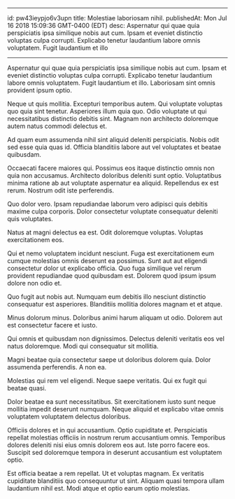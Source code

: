 
---
id: pw43ieypjo6v3upn
title: Molestiae laboriosam nihil.
publishedAt: Mon Jul 16 2018 15:09:36 GMT-0400 (EDT)
desc: Aspernatur qui quae quia perspiciatis ipsa similique nobis aut cum. Ipsam et eveniet distinctio voluptas culpa corrupti. Explicabo tenetur laudantium labore omnis voluptatem. Fugit laudantium et illo

---



Aspernatur qui quae quia perspiciatis ipsa similique nobis aut cum. Ipsam et eveniet distinctio voluptas culpa corrupti. Explicabo tenetur laudantium labore omnis voluptatem. Fugit laudantium et illo. Laboriosam sint omnis provident ipsum optio.
 Neque ut quis mollitia. Excepturi temporibus autem. Qui voluptate voluptas quo quia sint tenetur. Asperiores illum quia quo. Odio voluptate ut qui necessitatibus distinctio debitis sint. Magnam non architecto doloremque autem natus commodi delectus et.
 Ad quam eum assumenda nihil sint aliquid deleniti perspiciatis. Nobis odit sed esse quia quas id. Officia blanditiis labore aut vel voluptates et beatae quibusdam.


Occaecati facere maiores qui. Possimus eos itaque distinctio omnis non quia non accusamus. Architecto doloribus deleniti sunt optio. Voluptatibus minima ratione ab aut voluptate aspernatur ea aliquid. Repellendus ex est rerum. Nostrum odit iste perferendis.
 Quo dolor vero. Ipsam repudiandae laborum vero adipisci quis debitis maxime culpa corporis. Dolor consectetur voluptate consequatur deleniti quis voluptates.
 Natus at magni delectus ea est. Odit doloremque voluptas. Voluptas exercitationem eos.


Qui et nemo voluptatem incidunt nesciunt. Fuga est exercitationem eum cumque molestias omnis deserunt ea possimus. Sunt aut aut eligendi consectetur dolor ut explicabo officia. Quo fuga similique vel rerum provident repudiandae quod quibusdam est. Dolorem quod ipsum ipsum dolore non odio et.
 Quo fugit aut nobis aut. Numquam eum debitis illo nesciunt distinctio consequatur est asperiores. Blanditiis mollitia dolores magnam et et atque.
 Minus dolorum minus. Doloribus animi harum aliquam ut odio. Dolorem aut est consectetur facere et iusto.


Qui omnis et quibusdam non dignissimos. Delectus deleniti veritatis eos vel natus doloremque. Modi qui consequatur sit mollitia.
 Magni beatae quia consectetur saepe ut doloribus dolorem quia. Dolor assumenda perferendis. A non ea.
 Molestias qui rem vel eligendi. Neque saepe veritatis. Qui ex fugit qui beatae quasi.


Dolor beatae ea sunt necessitatibus. Sit exercitationem iusto sunt neque mollitia impedit deserunt numquam. Neque aliquid et explicabo vitae omnis voluptatem voluptatem delectus doloribus.
 Officiis dolores et in qui accusantium. Optio cupiditate et. Perspiciatis repellat molestias officiis in nostrum rerum accusantium omnis. Temporibus dolores deleniti nisi eius omnis dolorem eos aut. Iste porro facere eos. Suscipit sed doloremque tempora in deserunt accusantium est voluptatem optio.
 Est officia beatae a rem repellat. Ut et voluptas magnam. Ex veritatis cupiditate blanditiis quo consequuntur ut sint. Aliquam quasi tempora ullam laudantium nihil est. Modi atque et optio earum optio molestias.

